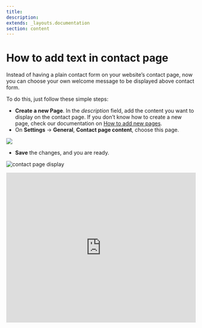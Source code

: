 ```yaml
---
title:
description:
extends: _layouts.documentation
section: content
---
```


# How to add text in contact page

Instead of having a plain contact form on your website’s contact page, now you can choose your own welcome message to be displayed above contact form.

To do this, just  follow these simple steps:

-   **Create a new Page**. In the  _description_  field, add the content you want to display on the contact page. If you don’t know how to create a new page, check our documentation on [How to add new pages](Content-Add-pages.md).
-   On  **Settings**  ->  **General**,  **Contact page content**, choose this page.

![](https://raw.githubusercontent.com/yclas/guides/master/images/contact%20page%20final.png)
- **Save** the changes, and you are ready.

![contact page display](https://raw.githubusercontent.com/yclas/guides/master/images/contact%20page%20display.png)



<iframe width="100%" height="400px" src="https://www.youtube.com/embed/QQUTvBrk1uA" title="Yclas video" frameborder="0" allow="accelerometer; autoplay; clipboard-write; encrypted-media; gyroscope; picture-in-picture" allowfullscreen></iframe>
 

